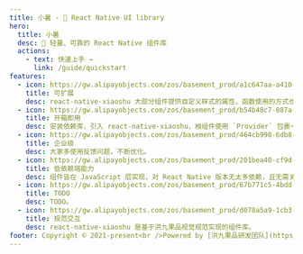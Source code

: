 ```yaml
---
title: 小暑 - 🌈 React Native UI library
hero:
  title: 小暑
  desc: 🌈 轻量、可靠的 React Native 组件库
  actions:
    - text: 快速上手 →
      link: /guide/quickstart
features:
  - icon: https://gw.alipayobjects.com/zos/basement_prod/a1c647aa-a410-4024-8414-c9837709cb43/k7787itw_w126_h114.png
    title: 可扩展
    desc: react-native-xiaoshu 大部分组件提供自定义样式的属性，函数使用的方式也提供对应组件使用方式，大部分样式变量可以自定义覆盖。
  - icon: https://gw.alipayobjects.com/zos/basement_prod/b54b48c7-087a-4984-b150-bcecb40920de/k7787z07_w114_h120.png
    title: 开箱即用
    desc: 安装依赖库，引入 react-native-xiaoshu，根组件使用 `Provider` 包裹一层即可使用所有组件，支持按需加载，可满足日常 80% 的开发需求。
  - icon: https://gw.alipayobjects.com/zos/basement_prod/464cb990-6db8-4611-89af-7766e208b365/k77899wk_w108_h132.png
    title: 企业级
    desc: 大家多使用反馈问题，不断优化。
  - icon: https://gw.alipayobjects.com/zos/basement_prod/201bea40-cf9d-4be2-a1d8-55bec136faf2/k7788a8s_w102_h120.png
    title: 低依赖端能力
    desc: 组件皆在 JavaScript 层实现，对 React Native 版本无太多依赖，且无需关心 Android、iOS 各个版本依赖问题。
  - icon: https://gw.alipayobjects.com/zos/basement_prod/67b771c5-4bdd-4384-80a4-978b85f91282/k7788ov2_w126_h126.png
    title: TODO
    desc: TODO。
  - icon: https://gw.alipayobjects.com/zos/basement_prod/d078a5a9-1cb3-4352-9f05-505c2e98bc95/k7788v4b_w102_h126.png
    title: 规范交互
    desc: react-native-xiaoshu 是基于洪九果品视觉规范实现的组件库。
footer: Copyright © 2021-present<br />Powered by [洪九果品研发团队](https://github.com/hjfruit).
---
```

